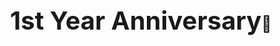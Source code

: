 # 1st Year Anniversary<html><style>body{font-size: 20px;}</style><body><span style='font-size:25px;'>&#128150;</span></body><div class="pyro">
  <div class="before"></div>
  <div class="after"></div>
</div>
</html>

